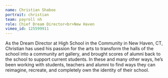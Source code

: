 ```yaml
---
name: Christian Shaboo
portrait: christian
team: payroll nh
role: Chief Dream Director<br>New Haven
vimeo_id: 125599911
---
```


As the Dream Director at High School in the Community in New Haven, CT, Christian has used his passion for the arts to transform the halls of the school into a community art gallery, and brought scores of alumni back to the school to support current students. In these and many other ways, he’s been working with students, teachers and alumni to find ways they can reimagine, recreate, and completely own the identity of their school.
